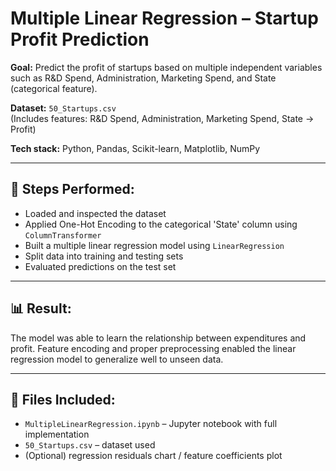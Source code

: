# Multiple Linear Regression – Startup Profit Prediction

**Goal:** Predict the profit of startups based on multiple independent variables such as R&D Spend, Administration, Marketing Spend, and State (categorical feature).

**Dataset:** `50_Startups.csv`  
(Includes features: R&D Spend, Administration, Marketing Spend, State → Profit)

**Tech stack:** Python, Pandas, Scikit-learn, Matplotlib, NumPy

---

## 🔧 Steps Performed:

- Loaded and inspected the dataset
- Applied One-Hot Encoding to the categorical 'State' column using `ColumnTransformer`
- Built a multiple linear regression model using `LinearRegression`
- Split data into training and testing sets
- Evaluated predictions on the test set

---

## 📊 Result:

The model was able to learn the relationship between expenditures and profit. Feature encoding and proper preprocessing enabled the linear regression model to generalize well to unseen data.

---

## 📁 Files Included:

- `MultipleLinearRegression.ipynb` – Jupyter notebook with full implementation
- `50_Startups.csv` – dataset used
- (Optional) regression residuals chart / feature coefficients plot

